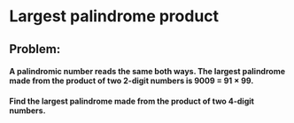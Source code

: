 # Largest palindrome product
## Problem:
#### A palindromic number reads the same both ways. The largest palindrome made from the product of two 2-digit numbers is 9009 = 91 × 99.
#### Find the largest palindrome made from the product of two 4-digit numbers.
